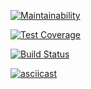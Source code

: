 [![Maintainability](https://api.codeclimate.com/v1/badges/a99a88d28ad37a79dbf6/maintainability)](https://codeclimate.com/github/codeclimate/codeclimate/maintainability)

[![Test Coverage](https://api.codeclimate.com/v1/badges/a99a88d28ad37a79dbf6/test_coverage)](https://codeclimate.com/github/codeclimate/codeclimate/test_coverage)

[![Build Status](https://travis-ci.org/eg-b/python-project-lvl1.svg?branch=master)](https://travis-ci.org/eg-b/python-project-lvl1)

[![asciicast](https://asciinema.org/a/NbdHI1E7acP6jKLZK1dIKEuLM.svg)](https://asciinema.org/a/NbdHI1E7acP6jKLZK1dIKEuLM)

<script id="asciicast-NbdHI1E7acP6jKLZK1dIKEuLM" src="https://asciinema.org/a/NbdHI1E7acP6jKLZK1dIKEuLM.js" async></script>
